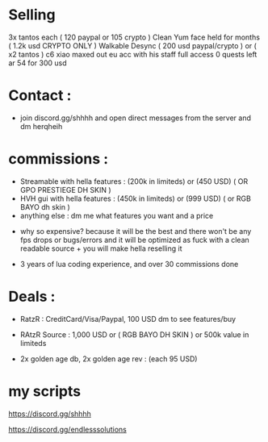 # Selling
3x tantos each ( 120 paypal or 105 crypto )
Clean Yum face held for months ( 1.2k usd CRYPTO ONLY )
Walkable Desync ( 200 usd paypal/crypto ) or ( x2 tantos )
c6 xiao maxed out eu acc with his staff full access 0 quests left ar 54 for 300 usd

# Contact :

* join discord.gg/shhhh and open direct messages from the server and dm herqheih

# commissions :

* Streamable with hella features : (200k in limiteds) or (450 USD) ( OR GPO PRESTIEGE DH SKIN )
* HVH gui with hella features : (450k in limiteds) or (999 USD) ( or RGB BAYO dh skin )
* anything else : dm me what features you want and a price

+ why so expensive? because it will be the best and there won't be any fps drops or bugs/errors and it will be optimized as fuck with a clean readable source + you will make hella reselling it

+ 3 years of lua coding experience, and over 30 commissions done

# Deals :

* RatzR : CreditCard/Visa/Paypal, 100 USD dm to see features/buy

* RAtzR Source : 1,000 USD or ( RGB BAYO DH SKIN ) or 500k value in limiteds

* 2x golden age db, 2x golden age rev : (each 95 USD)

# my scripts
https://discord.gg/shhhh

https://discord.gg/endlesssolutions
